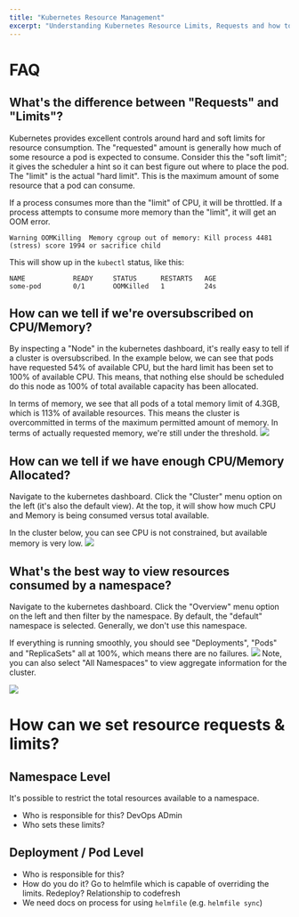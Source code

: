 ```yaml
---
title: "Kubernetes Resource Management"
excerpt: "Understanding Kubernetes Resource Limits, Requests and how to configure them."
---
```

# FAQ

## What's the difference between "Requests" and "Limits"?

Kubernetes provides excellent controls around hard and soft limits for resource consumption. The "requested" amount is generally how much of some resource a pod is expected to consume. Consider this the "soft limit"; it gives the scheduler a hint so it can best figure out where to place the pod. The "limit" is the actual "hard limit". This is the maximum amount of some resource that a pod can consume. 

If a process consumes more than the "limit" of CPU, it will be throttled. If a process attempts to consume more memory than the "limit", it will get an OOM error.

```
Warning OOMKilling  Memory cgroup out of memory: Kill process 4481 (stress) score 1994 or sacrifice child
```
This will show up in the `kubectl` status, like this:
```
NAME            READY     STATUS      RESTARTS   AGE
some-pod        0/1       OOMKilled   1          24s
```

 
## How can we tell if we're oversubscribed on CPU/Memory?

By inspecting a "Node" in the kubernetes dashboard, it's really easy to tell if a cluster is oversubscribed. In the example below, we can see that pods have requested 54% of available CPU, but the hard limit has been set to 100% of available CPU. This means, that nothing else should be scheduled do this node as 100% of total available capacity has been allocated. 

In terms of memory, we see that all pods of a total memory limit of 4.3GB, which is 113% of available resources. This means the cluster is overcommitted in terms of the maximum permitted amount of memory. In terms of actually requested memory, we're still under the threshold. 
![](/assets/334a25e-Screen_Shot_2018-04-17_at_1.50.21_PM.png)
## How can we tell if we have enough CPU/Memory Allocated?
Navigate to the kubernetes dashboard. Click the "Cluster" menu option on the left (it's also the default view). At the top, it will show how much CPU and Memory is being consumed versus total available.

In the cluster below, you can see CPU is not constrained, but available memory is very low.
![](/assets/e075391-Screen_Shot_2018-04-17_at_1.30.32_PM.png)
## What's the best way to view resources consumed by a namespace?

Navigate to the kubernetes dashboard. Click the "Overview" menu option on the left and then filter by the namespace. By default, the "default" namespace is selected. Generally, we don't use this namespace.

If everything is running smoothly, you should see "Deployments", "Pods" and "ReplicaSets" all at 100%, which means there are no failures. 
![](/assets/a701e1e-Screen_Shot_2018-04-17_at_1.25.03_PM.png)
Note, you can also select "All Namespaces" to view aggregate information for the cluster.

![](/assets/edea654-Screen_Shot_2018-04-17_at_1.34.31_PM.png)
# How can we set resource requests & limits?


## Namespace Level 
It's possible to restrict the total resources available to a namespace.
* Who is responsible for this? DevOps ADmin
* Who sets these limits?

## Deployment / Pod Level
* Who is responsible for this?
* How do you do it? Go to helmfile which is capable of overriding the limits. Redeploy?  Relationship to codefresh
* We need docs on process for using `helmfile` (e.g.  `helmfile sync`)
